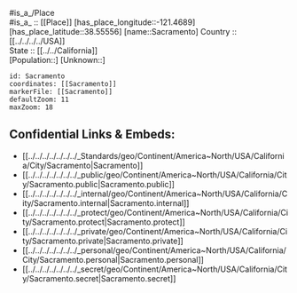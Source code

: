 ﻿---
location: [38.55556,-121.4689] 
mapzoom: [7,12] 
mapmarker: city 
type: City
tags:
- geo/City


SpocWebEntityId: 36080
isDeleted: false
confidential: public

---
#is_a_/Place  
#is_a_ :: [[Place]] 
[has_place_longitude::-121.4689] 
[has_place_latitude::38.55556] 
[name::Sacramento] 
Country :: [[../../../../USA]]  
State :: [[../../California]]  
[Population::] 
[Unknown::] 


```leaflet
id: Sacramento
coordinates: [[Sacramento]] 
markerFile: [[Sacramento]] 
defaultZoom: 11 
maxZoom: 18
```


## Confidential Links & Embeds: 
- [[../../../../../../../_Standards/geo/Continent/America~North/USA/California/City/Sacramento|Sacramento]] 
- [[../../../../../../../_public/geo/Continent/America~North/USA/California/City/Sacramento.public|Sacramento.public]] 
- [[../../../../../../../_internal/geo/Continent/America~North/USA/California/City/Sacramento.internal|Sacramento.internal]] 
- [[../../../../../../../_protect/geo/Continent/America~North/USA/California/City/Sacramento.protect|Sacramento.protect]] 
- [[../../../../../../../_private/geo/Continent/America~North/USA/California/City/Sacramento.private|Sacramento.private]] 
- [[../../../../../../../_personal/geo/Continent/America~North/USA/California/City/Sacramento.personal|Sacramento.personal]] 
- [[../../../../../../../_secret/geo/Continent/America~North/USA/California/City/Sacramento.secret|Sacramento.secret]] 
